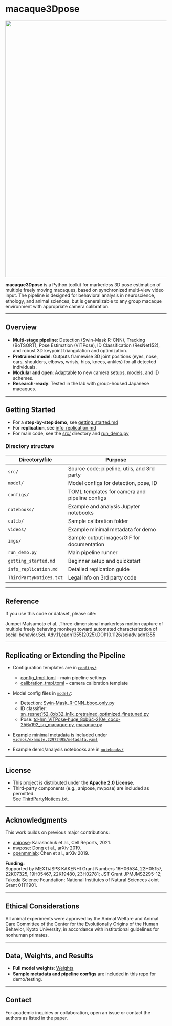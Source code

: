 # macaque3Dpose

<img src="./imgs/MovieS1.gif" width="800">

**macaque3Dpose** is a Python toolkit for markerless 3D pose estimation of multiple freely moving macaques, based on synchronized multi-view video input. The pipeline is designed for behavioral analysis in neuroscience, ethology, and animal sciences, but is generalizable to any group macaque environment with appropriate camera calibration.

---

## Overview

- **Multi-stage pipeline**: Detection (Swin-Mask R-CNN), Tracking (BoTSORT), Pose Estimation (ViTPose), ID Classification (ResNet152), and robust 3D keypoint triangulation and optimization.
- **Pretrained model**: Outputs framewise 3D joint positions (eyes, nose, ears, shoulders, elbows, wrists, hips, knees, ankles) for all detected individuals.
- **Modular and open**: Adaptable to new camera setups, models, and ID schemes.  
- **Research-ready**: Tested in the lab with group-housed Japanese macaques.  

---

## Getting Started

- For a **step-by-step demo**, see [getting_started.md](getting_started.md)
- For **replication**, see [info_replication.md](info_replication.md)
- For main code, see the [src/](./src/) directory and [run_demo.py](./run_demo.py)

### **Directory structure**

| Directory/file         | Purpose                                           |
|------------------------|---------------------------------------------------|
| `src/`                 | Source code: pipeline, utils, and 3rd party       |
| `model/`               | Model configs for detection, pose, ID             |
| `configs/`             | TOML templates for camera and pipeline configs    |
| `notebooks/`           | Example and analysis Jupyter notebooks            |
| `calib/`               | Sample calibration folder                         |
| `videos/`              | Example minimal metadata for demo                 |
| `imgs/`                | Sample output images/GIF for documentation        |
| `run_demo.py`          | Main pipeline runner                              |
| `getting_started.md`   | Beginner setup and quickstart                     |
| `info_replication.md`  | Detailed replication guide                        |
| `ThirdPartyNotices.txt`| Legal info on 3rd party code                      |

---

## Reference

If you use this code or dataset, please cite:

Jumpei Matsumoto et al. ,Three-dimensional markerless motion capture of multiple freely behaving monkeys toward automated characterization of social behavior.Sci. Adv.11,eadn1355(2025).DOI:10.1126/sciadv.adn1355

---

## Replicating or Extending the Pipeline

- Configuration templates are in [`configs/`](./configs/):
  - [config_tmpl.toml](./configs/config_tmpl.toml) – main pipeline settings
  - [calibration_tmpl.toml](./configs/calibration_tmpl.toml) – camera calibration template

- Model config files in [`model/`](./model/):
  - Detection: [Swin-Mask_R-CNN_bbox_only.py](./model/detection/SWIN-Mask_R-CNN_bbox_only.py)
  - ID classifier: [sn_resnet152_8xb32_in1k_pretrained_optimized_finetuned.py](./model/id/sn_resnet152_8xb32_in1k_pretrained_optimized_finetuned.py)
  - Pose: [td-hm_ViTPose-huge_8xb64-210e_coco-256x192_sn_macaque.py](./model/pose/td-hm_ViTPose-huge_8xb64-210e_coco-256x192_sn_macaque.py), [macaque.py](./model/pose/macaque.py)

- Example minimal metadata is included under [`videos/example.22972495/metadata.yaml`](./videos/example.22972495/metadata.yaml)

- Example demo/analysis notebooks are in [`notebooks/`](./notebooks/)

---

## License

- This project is distributed under the **Apache 2.0 License**.
- Third-party components (e.g., anipose, mvpose) are included as permitted.  
  See [ThirdPartyNotices.txt](./ThirdPartyNotices.txt).

---

## Acknowledgments

This work builds on previous major contributions:
- [anipose](https://github.com/lambdaloop/anipose): Karashchuk et al., Cell Reports, 2021.
- [mvpose](https://github.com/zju3dv/mvpose): Dong et al., arXiv 2019.
- [openmmlab](https://github.com/open-mmlab): Chen et al., arXiv 2019.

**Funding:**  
Supported by MEXT/JSPS KAKENHI Grant Numbers 16H06534, 22H05157, 22K07325, 19H05467, 22K19480, 23H02781; JST Grant JPMJMS2295-12; Takeda Science Foundation; National Institutes of Natural Sciences Joint Grant 01111901.

---

## Ethical Considerations

All animal experiments were approved by the Animal Welfare and Animal Care Committee of the Center for the Evolutionally Origins of the Human Behavior, Kyoto University, in accordance with institutional guidelines for nonhuman primates.

---

## Data, Weights, and Results

- **Full model weights**: [Weights](https://drive.google.com/drive/folders/1_7SV-oecFph_s7XRUSj8mqeALtF50Qk0?usp=sharing)
- **Sample metadata and pipeline configs** are included in this repo for demo/testing.

---

## Contact

For academic inquiries or collaboration, open an issue or contact the authors as listed in the paper.

